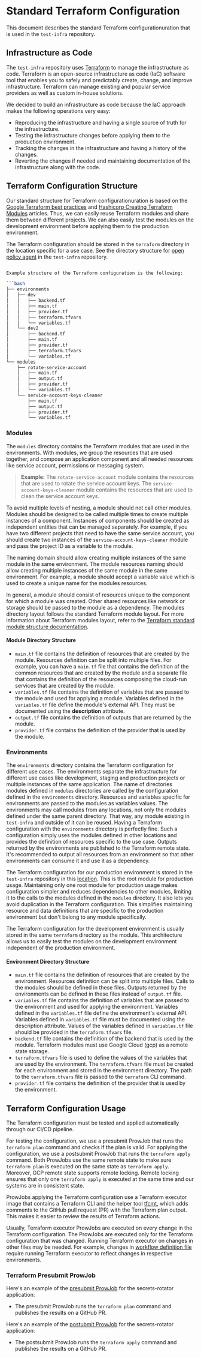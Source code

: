 # Standard Terraform Configuration

This document describes the standard Terraform configurationuration that is used in the `test-infra` repository. 

## Infrastructure as Code

The `test-infra` repository uses [Terraform](https://www.terraform.io/) to manage the infrastructure as code. Terraform is an open-source infrastructure as code (IaC) software tool that enables you to safely and predictably create, change, and improve infrastructure. Terraform can manage existing and popular service providers as well as custom in-house solutions.

We decided to build an infrastructure as code because the IaC approach makes the following operations very easy: 
- Reproducing the infrastructure and having a single source of truth for the infrastructure. 
- Testing the infrastructure changes before applying them to the production environment.
- Tracking the changes in the infrastructure and having a history of the changes.
- Reverting the changes if needed and maintaining documentation of the infrastructure along with the code.

## Terraform Configuration Structure

Our standard structure for Terraform configurationuration is based on the [Google Terraform best practices](https://cloud.google.com/docs/terraform/best-practices-for-terraform) and [Hashicorp Creating Terraform Modules](https://developer.hashicorp.com/terraform/language/modules/develop) articles. Thus, we can easily reuse Terraform modules and share them between different projects. We can also easily test the modules on the development environment before applying them to the production environment.

The Terraform configuration should be stored in the `terraform` directory in the location specific for a use case. See the directory structure for [open policy agent](https://github.com/kyma-project/test-infra/tree/main/opa) in the `test-infra` repository.

```bash

Example structure of the Terraform configuration is the following:

```bash
├── environments
│   ├── dev
│   │   ├── backend.tf
│   │   ├── main.tf
│   │   ├── provider.tf
│   │   ├── terraform.tfvars
│   │   └── variables.tf
│   └── dev2
│       ├── backend.tf
│       ├── main.tf
│       ├── provider.tf
│       ├── terraform.tfvars
│       └── variables.tf
└── modules
    ├── rotate-service-account
    │   ├── main.tf
    │   ├── output.tf
    │   ├── provider.tf
    │   └── variables.tf
    └── service-account-keys-cleaner
        ├── main.tf
        ├── output.tf
        ├── provider.tf
        └── variables.tf
```
### Modules

The `modules` directory contains the Terraform modules that are used in the environments. With modules, we group the resources that are used together, and compose an application component and all needed resources like service account, permissions or messaging system. 

> **Example:** The `rotate-service-account` module contains the resources that are used to rotate the service account keys. The `service-account-keys-cleaner` module contains the resources that are used to clean the service account keys. 

To avoid multiple levels of nesting, a module should not call other modules. Modules should be designed to be called multiple times to create multiple instances of a component. Instances of components should be created as independent entities that can be managed separately. 
For example, if you have two different projects that need to have the same service account, you should create two instances of the `service-account-keys-cleaner` module and pass the project ID as a variable to the module. 

The naming domain should allow creating multiple instances of the same module in the same environment. The module resources naming should allow creating multiple instances of the same module in the same environment. For example, a module should accept a variable value which is used to create a unique name for the modules resources. 

In general, a module should consist of resources unique to the component for which a module was created. Other shared resources like network or storage should be passed to the module as a dependency. The modules directory layout follows the standard Terraform module layout. For more information about Terraform modules layout, refer to the [Terraform standard module structure documentation](https://developer.hashicorp.com/terraform/language/modules/develop/structure).

#### Module Directory Structure

- `main.tf` file contains the definition of resources that are created by the module. Resources definition can be split into multiple files. For example, you can have a `main.tf` file that contains the definition of the common resources that are created by the module and a separate file that contains the definition of the resources composing the cloud-run services that are created by the module.
- `variables.tf` file contains the definition of variables that are passed to the module and used for applying a module. Variables defined in the `variables.tf` file define the module's external API. They must be documented using the **description** attribute. 
- `output.tf` file contains the definition of outputs that are returned by the module. 
- `provider.tf` file contains the definition of the provider that is used by the module.

### Environments

The `environments` directory contains the Terraform configuration for different use cases. The environments separate the infrastructure for different use cases like development, staging and production projects or multiple instances of the same application. 
The name of directories modules defined in `modules` directories are called by the configuration defined in the `environments` directory. Resources and variables specific for environments are passed to the modules as variables values. 
The environments may call modules from any locations, not only the modules defined under the same parent directory. That way, any module existing in `test-infra` and outside of it can be reused. Having a Terraform configuration with the `environments` directory is perfectly fine. Such a configuration simply uses the modules defined in other locations and provides the definition of resources specific to the use case. Outputs returned by the environments are published to the Terraform remote state. It's recommended to output all resources from an environment so that other environments can consume it and use it as a dependency.

The Terraform configuration for our production environment is stored in the `test-infra` repository in this [location](https://github.com/kyma-project/test-infra/tree/main/configurations/terraform/environments/prod). This is the root module for production usage. Maintaining only one root module for production usage makes configuration simpler and reduces dependencies to other modules, limiting it to the calls to the modules defined in the `modules` directory. It also lets you avoid duplication in the Terraform configuration. This simplifies maintaining resource and data definitions that are specific to the production environment but don't belong to any module specifically.

The Terraform configuration for the development environment is usually stored in the same `terraform` directory as the module. This architecture allows us to easily test the modules on the development environment independent of the production environment.

#### Environment Directory Structure

- `main.tf` file contains the definition of resources that are created by the environment. Resources definition can be split into multiple files. Calls to the modules should be defined in these files. Outputs returned by the environments can be defined in these files instead of `output.tf` file.
- `variables.tf` file contains the definition of variables that are passed to the environment and used for applying the environment. Variables defined in the `variables.tf` file define the environment's external API. Variables defined in `variables.tf` file must be documented using the description attribute. Values of the variables defined in `variables.tf` file should be provided in the `terraform.tfvars` file.
- `backend.tf` file contains the definition of the backend that is used by the module. Terraform modules must use Google Cloud (gcp) as a remote state storage.
- `terraform.tfvars` file is used to define the values of the variables that are used by the environment. The `terraform.tfvars` file must be created for each environment and stored in the environment directory. The path to the `terraform.tfvars` file is passed to the `terraform` CLI command.
- `provider.tf` file contains the definition of the provider that is used by the environment.

## Terraform Configuration Usage

The Terraform configuration must be tested and applied automatically through our CI/CD pipeline. 

For testing the configuration, we use a presubmit ProwJob that runs the `terraform plan` command and checks if the plan is valid. For applying the configuration, we use a postsubmit ProwJob that runs the `terraform apply` command. 
Both ProwJobs use the same remote state to make sure `terraform plan` is executed on the same state as `terraform apply`. Moreover, GCP remote state supports remote locking. Remote locking ensures that only one `terraform apply` is executed at the same time and our systems are in consistent state.

ProwJobs applying the Terraform configuration use a Terraform executor image that contains a Terraform CLI and the helper tool [tfcmt](https://suzuki-shunsuke.github.io/tfcmt/), which adds comments to the GitHub pull request (PR) with the Terraform plan output. This makes it easier to review the results of Terraform actions. 

Usually, Terraform executor ProwJobs are executed on every change in the Terraform configuration. The ProwJobs are executed only for the Terraform configuration that was changed. Running Terraform executor on changes in other files may be needed. For example, changes in [workflow definition file](https://github.com/kyma-project/test-infra/blob/main/pkg/gcp/workflows/secrets-leak-detector.yaml) require running Terraform executor to reflect changes in respective environments.

### Terraform Presubmit ProwJob

Here's an example of the [presubmit ProwJob](https://github.com/kyma-project/test-infra/blob/4540c0ba3622b4f1fed47a50dedc189fdfc324b1/prow/jobs/test-infra/secrets-rotator.yaml) for the secrets-rotator application:
- The presubmit ProwJob runs the `terraform plan` command and publishes the results on a GitHub PR.

Here's an example of the [postubmit ProwJob](https://github.com/kyma-project/test-infra/blob/4540c0ba3622b4f1fed47a50dedc189fdfc324b1/prow/jobs/test-infra/secrets-rotator.yaml) for the secrets-rotator application:
- The postsubmit ProwJob runs the `terraform apply` command and publishes the results on a GitHub PR.
